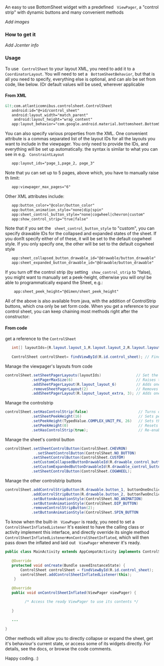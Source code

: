 An easy to use BottomSheet widget with a predefined ` ViewPager`, a "control strip"
with dynamic buttons and many convenient methods
 
*Add images*

### How to get it

*Add Jcenter info*

### Usage

To use  ` ControlSheet` to your layout XML, you need to add it to a ` CoordinatorLayout`.
You will need to set a ` BottomSheetBehavior`, but that is all you need to specify, everything
else is optional, and can alo be set from code, like below. (Or default values will be used, wherever applicable


#### From XML

 ```XML
&lt;com.atlanticomnibus.controlsheet.ControlSheet
    android:id="@+id/control_sheet"
    android:layout_width="match_parent"
     android:layout_height="wrap_content"
    app:layout_behavior="com.google.android.material.bottomsheet.BottomSheetBehavior" /&gt;
 ```
 
You can also specify various properties from the XML. One convenient attribute is a commas separated list of
the layout IDs for all the layouts you want to include in the viewpager. You only need to provide the IDs,
and everything will be set up automatically. the syntax is similar to what you can see in e.g. ` ConstraintLayout`
 
 ```XML
    app:layout_ids="page_1,page_2, page_3"
 ```
 
Note that yu can set up to 5 pages, above which, you have to manually raise th limit:
   
 ```XML
    app:viewpager_max_pages="6"
 ```
 
Other XML attributes include:
 
 ```XML
    app:button_color="@color/button_color"
    app:button_animation_style="none|dip|spin"
    app:sheet_control_button_style="none|cogwheel|chevron|custom"
    app:show_control_strip="true|false"
 ```
 
Note that if you set the ` sheet_control_button_style` to "custom", you can specify drawable IDs
for the collapsed and expanded states of the sheet. If you don1t specify either of of these, it will be set to the
default cogwheel style. If you only specify one, the other will be set to the default cogwheel style
 
```XML
   app:sheet_collapsed_button_drawable_id="@drawable/button_drawable"
   app:sheet_expanded_button_drawable_id="@drawable/button_drawable"
```
 
If you turn off the control strip (by setting ` show_control_strip` to "false), you might want to manually
set a peek-height, otherwise you will onyl be able to programmatically expand the Sheet, e.g.:
   
```XML
    app:sheet_peek_height="@dimen/sheet_peek_height"
```
 
All of the above is also available from java, with the addition of ControlStrip buttons, which cna only be set form code.
When you get a reference to your control sheet, you can keep chaining most methods right after the constructor:
 
#### From code

   
get a reference to the `ControlSheet`

```Java
   int[] layoutIds={R.layout.layout_1,R.layout.layout_2,R.layout.layout_3,R.layout.layout_4,R.layout.layout_5} // Set up an array of layout ids
 
   ControlSheet controlSheet= findViewById(R.id.control_sheet); // Find our ` ControlSheet`
``` 

Manage the viewpager's layouts from code 

```Java
controlSheet.setSheetPagerLayouts(layoutIds)                // Set the layoutIDs for the ` ViewPager` to use
            .setPagerMaxSize(6)                             // Raises the limit
            .addSheetPagerLayout(R.layout_layout_6)         // Adds one more layout at the end
            .removeSheetPagerLayout(2)                      // Removes the second page
            .addSheetPagerLayout(R.layout_layout_extra, 3); // Adds one more layout in the specified position
``` 

Manage the controlstrip

```Java
controlSheet.setHasControlStrip(false)                       // Turns off the control strip
            .setSheetPeekHeight(16)                          // Sets peek height in ` TypedValue#COMPLEX_UNIT_DIP`
            .setPeekHeight(TypedValue.COMPLEX_UNIT_PX, 26)   // Sets the peek height in any valid unit
            .setPeekHeight(0)                                // Resets the peek height at 0
            .setHasControlStrip(true);                       // Re-enables the control strip
```
 
Manage the sheet's control button

```Java
controlSheet.setSheetControlButton(ControlSheet.CHEVRON)                             // Changes the conrtl button style to a chevron
              .setSheetControlButton(ControlSheet.NO_BUTTON)                           // Disables the control button
            .setSheetControlButton(ControlSheet.CUSTOM)                              // Sets the control button style to custom
            .setCustomCollapsedButtonDrawableId(R.drawable_control_button_collapsed) // Sets the button for the collapsed sheet
            .setCustomExpandedButtonDrawableId(R.drawable_control_button_expanded)   // Sets the button for the expanded sheet
            .setSheetControlButton(ControlSheet.COGWHEEL);                           // Re-sets the contrl button to the default cogwheel
```

 
Manage the other controlstrip buttons

```Java
controlSheet.addControlStripButton(R.drawable.button_1, buttonOneOnclickListener) // Adds a button to the control strip with the specified ` Drawable` and `View.OnClickListener`
            .addControlStripButton(R.drawable.button_2, buttonTwoOnclickListener) // Adds another button to the control strip with the specified ` Drawable` and `View.OnClickListener`
            .setButtonAnimationStyle(ControlSheet.NO_ANIMATION)                   // Disables button pressed animation
            .setButtonAnimationStyle(ControlSheet.DIP_BUTTON)                     // Sets button pressed animation to ` ControlSheet#DIP_BUTTON`
            .removeControlStripButton(2);                                         // Removes the butotn from the 2nd (relative) position
            .setButtonAnimationStyle(ControlSheet.SPIN_BUTTON                     // Resets button pressed animation to the default ` ControlSheet#SPIN_BUTTON`
```
 
  To know when the built-in ` ViewPager` is ready, you need to set a ` ControlSheetInflatedListener`
  It's easiest to have the calling class or activity implement this interface, and directly override its single method
  ` ControlSheetInflatedListener#onControlSheetInflated`, which will then pass down the inflated and laid out ` ViewPager`
  whenever it's ready.
 
```Java
public class MainActivity extends AppCompatActivity implements ControlSheetInflatedListener {
 
   @Override
   protected void onCreate(Bundle savedInstanceState) {
       ControlSheet controlSheet = findViewById(R.id.control_sheet);
       controlSheet.addControlSheetInflatedListener(this);
    }
 
   @Override
   public void onControlSheetInflated(ViewPager viewPager) {

         /* Access the ready ViewPager to use its contents */
 
   }
 
   ...
 
}
```
 
Other methods will allow you to directly collapse or expand the sheet, get it's behaviour's current state, or access some
of its widgets directly. For details, see the docs, or browse the code comments.
 
Happy coding. :) 
